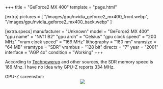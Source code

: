 +++
title     = "GeForce2 MX 400"
template  = "page.html"

[extra]
pictures  = [
  "/images/gpu/nvidia_geforce2_mx400_front.webp",
  "/images/gpu/nvidia_geforce2_mx400_back.webp"
]

  [extra.specs]
  manufacturer       = "Unknown"
  model              = "GeForce2 MX 400"
  "gpu name"         = "NV11 B2"
  "gpu arch"         = "Celsius"
  "gpu clock speed"  = "200 MHz"
  "vram clock speed" = "166 MHz"
  lithography        = "180 nm"
  vramsize           = "64 MB"
  vramtype           = "SDR"
  vrambus            = "128 bit"
  directx            = "7"
  year               = "2001"
  interface          = "AGP 4x"
  condition          = "Working"
+++

According to <a href="https://www.techpowerup.com/gpu-specs/geforce2-mx-400-pci.c927">Techpowerup</a> and other sources, the SDR memory speed is 166 Mhz. I have no idea why GPU-Z reports 334 MHz.

<div class="block">GPU-Z screenshot:</div>

<center>
  <img src="/images/gpu/geforce2_mx400_gpuz.gif" />
</center>
